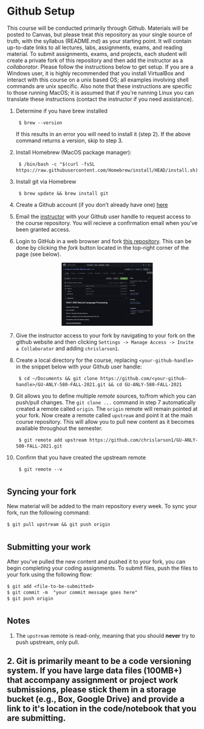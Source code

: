 # Github Setup

This course will be conducted primarily through Github. Materials will be posted to Canvas, but please treat *this* repository as your single source of truth, with the syllabus (README.md) as your starting point. It will contain up-to-date links to all lectures, labs, assignments, exams, and reading material. To submit assignments, exams, and projects, each student will create a private fork of this repository and then add the instructor as a *collaborator*. Please follow the instructions below to get setup. If you are a Windows user, it is highly recommended that you install VirtualBox and interact with this course on a unix based OS; all examples involving shell commands are unix specific. Also note that these instructions are specific to those running MacOS; it is assumed that if you're running Linux you can translate these instructions (contact the instructor if you need assistance).

1. Determine if you have brew installed

    	$ brew --version

    If this results in an error you will need to install it (step 2). If the above command returns a version, skip to step 3.

2. Install Homebrew (MacOS package manager):

    	$ /bin/bash -c "$(curl -fsSL https://raw.githubusercontent.com/Homebrew/install/HEAD/install.sh)"

3. Install git via Homebrew

    	$ brew update && brew install git
    	
4. Create a Github account (if you don't already have one) <a href="https://github.com/login">here</a>

5. Email the <a href="chris.larson@georgetown.edu">instructor</a> with your Github user handle to request access to the course repository. You will recieve a confirmation email when you've been granted access.

6. Login to GitHub in a web browser and fork [this repository](https://github.com/chrislarson1/GU-ANLY-580-FALL-2021.git). This can be done by clicking the *fork* button located in the top-right corner of the page (see below).

	<p align="center">
	<img src="assets/fork.png" alt="fork-screenshot" width="50%"/>
	</p>

7. Give the instructor access to your fork by navigating to your fork on the github website and then clicking `Settings -> Manage Access -> Invite a Collaborator` and adding `chrislarson1`. 

8. Create a local directory for the course, replacing `<your-github-handle>` in the snippet below with your Github user handle:

    	$ cd ~/Documents && git clone https://github.com/<your-github-handle>/GU-ANLY-580-FALL-2021.git && cd GU-ANLY-580-FALL-2021

8. Git allows you to define multiple *remote* sources, to/from which you can push/pull changes. The `git clone ...` command in step 7 automatically created a remote called `origin`. The `origin` remote will remain pointed at your fork. Now create a remote called `upstream` and point it at the main course repository. This will allow you to pull new content as it becomes available throughout the semester. 

    	$ git remote add upstream https://github.com/chrislarson1/GU-ANLY-580-FALL-2021.git	

9. Confirm that you have created the upstream remote

    	$ git remote --v
# 
##  Syncing your fork

New material will be added to the main repository every week. To sync your fork, run the following command:

	$ git pull upstream && git push origin

#
## Submitting your work

After you've pulled the new content and pushed it to your fork, you can begin completing your coding assignments. To submit files, push the files to your fork using the following flow:

	$ git add <file-to-be-submitted>
	$ git commit -m  "your commit message goes here"
	$ git push origin

#
## Notes

1. The `upstream` remote is read-only, meaning that you should **never** try to push upstream, only pull.

## 2. Git is primarily meant to be a code versioning system. If you have large data files (100MB+) that accompany assignment or project work submissions, please stick them in a storage bucket (e.g., Box, Google Drive) and provide a link to it's location in the code/notebook that you are submitting.